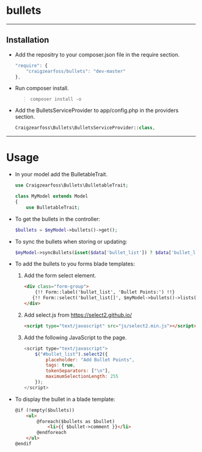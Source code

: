 # bullets

---

## Installation

* Add the repositry to your composer.json file in the require section.
    ```javascript
    "require": {
        "craigzearfoss/bullets": "dev-master"
    },
    ```

* Run composer install.
    > `composer install -o`

* Add the BulletsServiceProvider to app/config.php in the providers section.
    ```php
    Craigzearfoss\Bullets\BulletsServiceProvider::class,
    ```


---

# Usage

* In your model add the BulletableTrait.
    ```php
    use Craigzearfoss\Bullets\BulletableTrait;
    
    class MyModel extends Model
    {
        use BulletableTrait;
    ```

* To get the bullets in the controller:
    ```php
    $bullets = $myModel->bullets()->get();
    ```

* To sync the bullets when storing or updating:
    ```php
    $myModel->syncBullets(isset($data['bullet_list']) ? $data['bullet_list'] : []);
    ```

* To add the bullets to you forms blade templates:

    1. Add the form select element.
        ```html
        <div class="form-group">
            {!! Form::label('bullet_list', 'Bullet Points:') !!}
           {!! Form::select('bullet_list[]', $myModel->bullets()->lists('comment', 'comment')->toArray(), array_keys($myModel->bullets()->lists('comment', 'comment')->toArray()), ['id' => 'bullet_list', 'class' => 'form-control bullet_list', 'multiple']) !!}
        </div>
       ```
       
    2. Add select.js from https://select2.github.io/
        ```html
        <script type="text/javascript" src="js/select2.min.js"></script>
        ```
        
    3. Add the following JavaScript to the page.
        ```javascript
        <script type="text/javascript">
            $("#bullet_list").select2({
                placeholder: "Add Bullet Points",
                tags: true,
                tokenSeparators: ["\n"],
                maximumSelectionLength: 255
            });
        </script>
        ```

* To display the bullet in a blade template:
    ```html
    @if (!empty($bullets))
        <ul>
            @foreach($bullets as $bullet)
                <li>{{ $bullet->comment }}</li>
            @endforeach
        </ul>
    @endif
    ```

